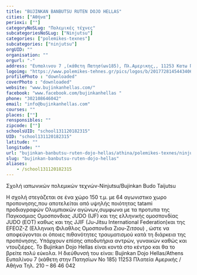 ```yaml
---
title: "BUJINKAN BANBUTSU RUTEN DOJO HELLAS"
cities: ["Αθήνα"]
perioxi: [""]
categoryNoSLug: "Πολεμικές τέχνες"
subcategoriesNoSLug: ["Ninjutsu"]
categories: ["polemikes-texnes"]
subcategories: ["ninjutsu"]
orgUID: ""
organisation: ""
orgurl: "-"
address: "Ευπαλινου 7 ,(κάθετη Πατησίων185), Πλ.Αμερικης,, 11253 Κατω Πατησια-Κυψελη,Αθηνα (Athens, Greece)"
logoimg: "https://www.polemikes-tehnes.gr/pics/logos/b/2017728145443406.jpg"
profilePhoto : "downloaded"
coverPhoto : "downloaded"
website: "www.bujinkanhellas.com/"
facebook: "www.facebook.com/bujinkanhellas "
phone: "302108646042"
email: "info@bujinkanhellas.com"
courses: ""
places: [""]
rensponsibles: ""
zipcode: [""]
schoolsUID: "school131120182315"
UID: "school131120182315"
latitude: ""
longitude: ""
url: "bujinkan-banbutsu-ruten-dojo-hellas/athina/polemikes-texnes/ninjutsu"
slug: "bujinkan-banbutsu-ruten-dojo-hellas"
aliases:
    - /school131120182315
---
```



Σχολή ιαπωνικών πολεμικών τεχνών-Ninjutsu/Bujinkan Budo Taijutsu

Η σχολή στεγάζεται σε ένα χώρο 150 τ.μ. με 64 αγωνιστικο χωρο προπονησης,που αποτελείται από υψηλής ποιότητας tatami προδιαγραφών Ολυμπιακών αγώνων,συμφωνα με τα προτυπα της Παγκοσμιας Ομοσπονδιας JUDO (IJF) και της ελληνικής ομοσπονδίας JUDO (ΕΟT) καθως και της JJIF (Ju-Jitsu International Federation)και της EFEOZ-Z (Eλληνικη Φιλαθλος Ομοσπονδια Ζιου-Ζιτσου) , ώστε να αποφεύγονται οι όποιες πιθανότητες τραυματισμού κατά τη διάρκεια της προπόνησης. Υπάρχουν επίσης αποδυτήρια αντρών, γυναικών καθώς και ντουζιέρες. Το Bujinkan Dojo Hellas είναι κοντά στο κέντρο και θα το βρείτε πολύ εύκολα. Η διεύθυνσή του είναι: Bujinkan Dojo Hellas/Athens Ευπαλίνου 7 (κάθετη στην Πατησίων No 185) 11253 Πλατεία Αμερικής / Αθήνα Τηλ. 210 – 86 46 042